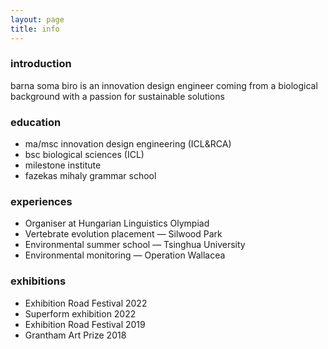 ```yaml
---
layout: page
title: info
---
```


### introduction

barna soma biro is an innovation design engineer coming from a biological background with a passion for sustainable solutions

### education

- ma/msc innovation design engineering (ICL&RCA)
- bsc biological sciences (ICL)
- milestone institute
- fazekas mihaly grammar school

### experiences

* Organiser at Hungarian Linguistics Olympiad
* Vertebrate evolution placement — Silwood Park
* Environmental summer school — Tsinghua University
* Environmental monitoring — Operation Wallacea

### exhibitions

- Exhibition Road Festival 2022
- Superform exhibition 2022
- Exhibition Road Festival 2019
- Grantham Art Prize 2018
